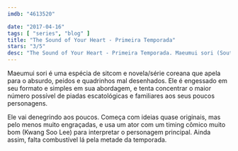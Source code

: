 ```yaml
---
imdb: "4613520"

date: "2017-04-16"
tags: [ "series", "blog" ]
title: "The Sound of Your Heart - Primeira Temporada"
stars: "3/5"
desc: "The Sound of Your Heart - Primeira Temporada. Maeumui sori (South Korea, 2016). Dirigido por Byung-Hoon Ha. Escrito por Byung-Hoon Lee. Com Kwang Soo Lee (Cho Seok), Dae-Myung Kim (Cho Jun), So-Min Jung (Ae-bong), Byeong-ok Kim (Cho Cheol-wang), Mi-kyung Kim (Kwon Jeong-kwon)."
---
```

Maeumui sori é uma espécia de sitcom e novela/série coreana que apela para o absurdo, peidos e quadrinhos mal desenhados. Ele é engessado em seu formato e simples em sua abordagem, e tenta concentrar o maior número possível de piadas escatológicas e familiares aos seus poucos personagens.

Ele vai denegrindo aos poucos. Começa com ideias quase originais, mas pelo menos muito engraçadas, e usa um ator com um timing cômico muito bom (Kwang Soo Lee) para interpretar o personagem principal. Ainda assim, falta combustível lá pela metade da temporada.
